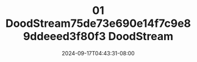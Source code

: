 --- 
title: "01  DoodStream75de73e690e14f7c9e89ddeeed3f80f3  DoodStream"
description: "streaming bokeh 01  DoodStream75de73e690e14f7c9e89ddeeed3f80f3  DoodStream telegram full vidio  "
date: 2024-09-17T04:43:31-08:00
file_code: "tfgzbit43khr"
draft: false
cover: "yu9oilxvtv7gptbv.jpg"
tags: ["DoodStream", "bokep-indo", "bokep-viral", "bokep-ig"]
length: 145
fld_id: "1391200"
foldername: ".SYAKIRAHHIJABTIKTOK14Video"
categories: [".SYAKIRAHHIJABTIKTOK14Video"]
views: 78
---